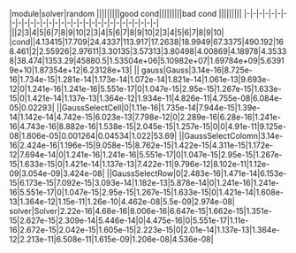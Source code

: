 |module|solver|random   |||||||||good cond|||||||||bad cond |||||||||
|-|-|-|-|-|-|-|-|-|-|-|-|-|-|-|-|-|-|-|-|-|-|-|-|-|-|-|-|-|-|-|
|||2|3|4|5|6|7|8|9|10|2|3|4|5|6|7|8|9|10|2|3|4|5|6|7|8|9|10|
|cond||4.13415|17.709|24.4337|113.917|17.2638|18.9949|67.3375|490.192|168.461|2|2.55926|2.97611|3.30135|3.57313|3.80498|4.00869|4.18978|4.35338|38.474|1353.29|45880.5|1.53504e+06|5.10982e+07|1.69784e+09|5.63919e+10|1.87354e+12|6.23128e+13|
||
gauss|Gauss|3.14e-16|8.725e-16|1.734e-15|1.281e-14|1.173e-14|1.072e-14|1.821e-14|1.061e-13|9.693e-12|0|1.241e-16|1.241e-16|5.551e-17|0|1.047e-15|2.95e-15|1.267e-15|1.633e-15|0|1.421e-14|1.137e-13|1.364e-12|1.934e-11|4.826e-11|4.755e-08|6.084e-05|0.02293|
||GaussSelectCell|0|1.11e-16|1.735e-14|7.944e-15|1.39e-14|1.142e-14|4.742e-15|6.023e-13|7.798e-12|0|2.289e-16|6.28e-16|1.241e-16|4.743e-16|8.882e-16|1.538e-15|2.045e-15|1.257e-15|0|0|4.91e-11|9.125e-08|1.806e-05|0.001264|0.04534|1.022|53.69|
||GaussSelectColomn|3.14e-16|2.424e-16|1.196e-15|9.058e-15|8.762e-15|1.422e-15|4.311e-15|1.172e-12|7.694e-14|0|1.241e-16|1.241e-16|5.551e-17|0|1.047e-15|2.95e-15|1.267e-15|1.633e-15|0|1.421e-14|1.137e-13|7.422e-11|9.796e-12|8.102e-11|1.12e-09|3.054e-09|3.424e-08|
||GaussSelectRow|0|2.483e-16|1.471e-14|6.153e-15|6.173e-15|7.092e-15|3.093e-14|1.182e-13|5.878e-14|0|1.241e-16|1.241e-16|5.551e-17|0|1.047e-15|2.95e-15|1.267e-15|1.633e-15|0|1.421e-14|1.608e-13|1.364e-12|1.15e-11|1.26e-10|4.462e-08|5.5e-09|2.974e-08|
solver|Solver|2.22e-16|4.68e-16|8.006e-16|6.647e-15|1.662e-15|1.351e-15|2.627e-15|2.309e-14|5.446e-14|0|4.475e-16|0|5.551e-17|1.11e-16|2.672e-15|2.042e-15|1.605e-15|2.223e-15|0|2.01e-14|1.137e-13|1.364e-12|2.213e-11|6.508e-11|1.615e-09|1.206e-08|4.536e-08|
